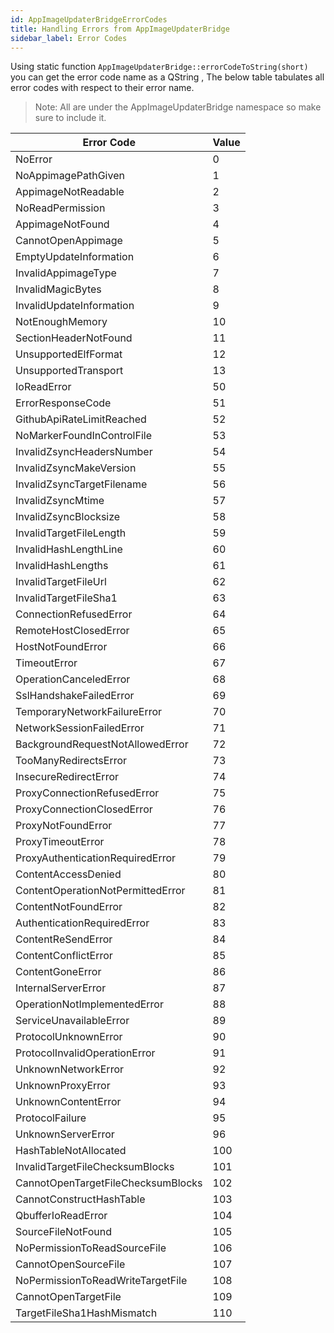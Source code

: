 ```yaml
---
id: AppImageUpdaterBridgeErrorCodes
title: Handling Errors from AppImageUpdaterBridge
sidebar_label: Error Codes
---
```


Using static function ```AppImageUpdaterBridge::errorCodeToString(short)``` you can get the error code name as 
a QString , The below table tabulates all error codes with respect to their error name.

> Note: All are under the AppImageUpdaterBridge namespace so make sure to include it.


| Error Code                       | Value |
|----------------------------------|------ |
| NoError                          | 0 |
| NoAppimagePathGiven              | 1 |
| AppimageNotReadable              | 2 |
| NoReadPermission                 | 3 |
| AppimageNotFound                 | 4 |
| CannotOpenAppimage               | 5 |
| EmptyUpdateInformation           | 6 |
| InvalidAppimageType              | 7 |
| InvalidMagicBytes                | 8 |
| InvalidUpdateInformation         | 9 |
| NotEnoughMemory                  | 10 |
| SectionHeaderNotFound            | 11 |
| UnsupportedElfFormat             | 12 |
| UnsupportedTransport             | 13 |
| IoReadError                      | 50 |
| ErrorResponseCode                | 51 |
| GithubApiRateLimitReached        | 52 |
| NoMarkerFoundInControlFile       | 53 |
| InvalidZsyncHeadersNumber        | 54 |
| InvalidZsyncMakeVersion          | 55 |
| InvalidZsyncTargetFilename       | 56 |
| InvalidZsyncMtime                | 57 |
| InvalidZsyncBlocksize            | 58 |
| InvalidTargetFileLength          | 59 |
| InvalidHashLengthLine            | 60 |
| InvalidHashLengths               | 61 |
| InvalidTargetFileUrl             | 62 |
| InvalidTargetFileSha1            | 63 |
| ConnectionRefusedError           | 64 |
| RemoteHostClosedError            | 65 |
| HostNotFoundError                | 66 |
| TimeoutError                     | 67 |
| OperationCanceledError           | 68 |
| SslHandshakeFailedError          | 69 |
| TemporaryNetworkFailureError     | 70 |
| NetworkSessionFailedError        | 71 |
| BackgroundRequestNotAllowedError | 72 |
| TooManyRedirectsError            | 73 |
| InsecureRedirectError            | 74 |
| ProxyConnectionRefusedError      | 75 |
| ProxyConnectionClosedError       | 76 |
| ProxyNotFoundError               | 77 |
| ProxyTimeoutError                | 78 |
| ProxyAuthenticationRequiredError | 79 |
| ContentAccessDenied              | 80 |
| ContentOperationNotPermittedError| 81 |
| ContentNotFoundError             | 82 |
| AuthenticationRequiredError      | 83 |
| ContentReSendError               | 84 |
| ContentConflictError             | 85 |
| ContentGoneError                 | 86 |
| InternalServerError              | 87 |
| OperationNotImplementedError     | 88 |
| ServiceUnavailableError          | 89 |
| ProtocolUnknownError             | 90 |
| ProtocolInvalidOperationError    | 91 |
| UnknownNetworkError              | 92 |
| UnknownProxyError                | 93 |
| UnknownContentError              | 94 |
| ProtocolFailure                  | 95 |
| UnknownServerError               | 96 |
| HashTableNotAllocated            | 100 |
| InvalidTargetFileChecksumBlocks  | 101 |
| CannotOpenTargetFileChecksumBlocks| 102 |
| CannotConstructHashTable         | 103 |
| QbufferIoReadError               | 104 |
| SourceFileNotFound               | 105 |
| NoPermissionToReadSourceFile     | 106 |
| CannotOpenSourceFile             | 107 |
| NoPermissionToReadWriteTargetFile| 108 |
| CannotOpenTargetFile             | 109 |
| TargetFileSha1HashMismatch       | 110 |
